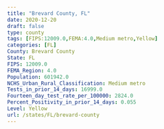 ```yaml
---
title: "Brevard County, FL"
date: 2020-12-20
draft: false
type: county
tags: [FIPS:12009.0,FEMA:4.0,Medium metro,Yellow]
categories: [FL]
County: Brevard County
State: FL
FIPS: 12009.0
FEMA_Region: 4.0
Population: 601942.0
NCHS_Urban_Rural_Classification: Medium metro
Tests_in_prior_14_days: 16999.0
Fourteen_day_test_rate_per_100000: 2824.0
Percent_Positivity_in_prior_14_days: 0.055
Level: Yellow
url: /states/FL/brevard-county
---
```



